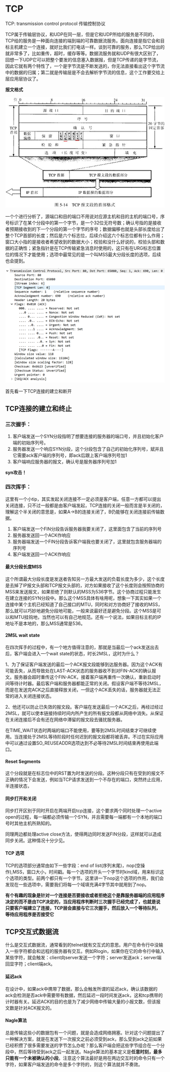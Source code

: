 # TCP

TCP: transmission control protocol 传输控制协议

TCP属于传输层协议，和UDP在同一层，但是它和UDP所给的服务是不同的，TCP给的服务是一种面向连接的端到端的可靠数据流服务。面向连接是指它会和目标主机建立一个连接，就好比我们打电话一样。谈到可靠的服务，那么TCP给出的就非常多了，比如重传，超时，缓存等等。数据流服务就和UDP有很大区别了，回想一下UDP它可以把整个要发的信息塞入数据报，但是TCP传递的是字节流，因此它就有两个特性了，一个是字节流是不断发送的，你无法直接看出这个字节流中的数据的归属；第二就是传输层是不会去解析字节流的信息，这个工作要交给上层应用层协议了。

**报文格式**

![TCP1](../img/TCP1.jpg)

一个个进行分析了，源端口和目的端口不用说对应源主机和目的主机的端口号，序号标识了在某个分段中的第一个字节，是一个32位无符号数；确认号指的是接收者预期接收到的下一个分段的第一个字节的序号；数据偏移也就是头部长度给出了整个TCP首部的长度；然后是六个标志位，后续介绍这六个标志位都有什么作用；窗口大小指的是接收者希望收到的数据大小；校验和没什么好说的，校验头部和数据的正确性；紧急指针是在TCP传输紧急消息时使用的，这只有在URG标志位置位的情况下才能使用；选项中最常见的是一个叫MSS最大分段长度的选项，后续也会提到。

![TCP2](../img/TCP2.png)

首先看一下TCP连接的建立和断开

## TCP连接的建立和终止

### 三次握手：

1. 客户端发送一个SYN分段指明了想要连接的服务器的端口号，并且初始化客户端的初始序列号。
2. 服务器发送一个响应SYN分段，这个分段包含了自己的初始化序列号，斌并且它需要ack客户端的序列号，即ack后跟上客户端序列号加1
3. 客户端响应服务器的报文，确认号是服务器序列号加1

**syn攻击！**

### 四次挥手：

这里有一个小tip，其实发起关闭连接不一定必须是客户端，任意一方都可以提出关闭连接，只不过一般都是由客户端发起，TCP连接的关闭一般而言是半关闭的，理解这个半关闭的意思是，如果A->B的连接关闭了，B仍能够在关闭连接前传输数据。

1. 客户端发送一个FIN分段告诉服务器我要关闭了，这里面包含了当前的序列号
2. 服务器发送回一个ACK作响应
3. 服务器端发送一个FIN分段告诉客户端我也要关闭了，这里就包含服务器端的序列号
4. 客户端发送回一个ACK作响应

#### 最大分段长度MSS

这个所谓最大分段长度是发送者告知另一方最大发送的负载长度为多少，这个长度是去掉了IP报文头部和TCP报文头部的，对方如果接收了这个长度则会按照协商的MSS来发送报文，如果拒绝了则默认的MSS为536字节。这个协商过程只能发生在建立连接的SYN分段中。那么这个MSS具体有啥用呢，想象一下其实如果一个连接中某个主机已经知道了自己接口的MTU，同时和对方协商好了接收的MSS，那么就可以巧妙地避免分段地可能，一般来说最好还是避免分段。这个MSS是可以和MTU挂钩地，当然也可以有自己地规范。还有一个说法，如果目标主机的IP地址不是本地的，那么MSS通常是536。

#### 2MSL wait state

在四次挥手的过程中，有一个地方值得注意的，那就是当最后一个ack发送出去后，客户端会进入一个wait state的状态，时长2MSL，这时为什么？

1、为了保证客户端发送的最后一个ACK报文段能够到达服务器。因为这个ACK有可能丢失，从而导致处在LAST-ACK状态的服务器收不到对FIN-ACK的确认报文。服务器会超时重传这个FIN-ACK，接着客户端再重传一次确认，重新启动时间等待计时器。最后客户端和服务器都能正常的关闭。假设客户端不等待2MSL，而是在发送完ACK之后直接释放关闭，一但这个ACK丢失的话，服务器就无法正常的进入关闭连接状态。

2、他还可以防止已失效的报文段。客户端在发送最后一个ACK之后，再经过经过2MSL，就可以使本链接持续时间内所产生的所有报文段都从网络中消失。从保证在关闭连接后不会有还在网络中滞留的报文段去骚扰服务器。

在TIME_WAIT状态时两端的端口不能使用，要等到2MSL时间结束才可继续使用。当连接处于2MSL等待阶段时任何迟到的报文段都将被丢弃。不过在实际应用中可以通过设置SO_REUSEADDR选项达到不必等待2MSL时间结束再使用此端口。

#### Reset Segments

这个分段就是在标志位中的RST置为时发送的分段。这种分段只有在受到的报文不正确的情况下会发送，例如当TCP请求发送到一个不存在的端口，突然终止应用，半连接状态，

#### 同步打开和关闭

同步打开区别于同时开启在两端开启tcp连接，这个要求两个同时处理一个active open的过程，每一端都必须传输一个SYN，并且需要每一端都有一个本地的端口号时其他主机所熟知的。

同理两边都处理active close方法，使得两边同时发送FIN分段，这样就可以造成同步关闭。这种情况十分少见。

#### TCP 选项

TCP的选项部分通常由如下一些字段：end of list(序列末尾)，nop(空操作),MSS，窗口大小，时间戳。每一个选项的开头一个字节时kind域，用来标识这个选项的类型。前两个都只有一个字节。这里讲一下nop这个选项的作用，我们会发现在一些选项中，需要我们将每一个域填充满4字节其中就用到了nop。

**有个有趣的现象是针对一个连接是否要接收或者拒绝这个是靠服务器端的应用程序决定的而不是由TCP决定的，当应用程序判断时三次握手已经完成了，也就是说只要客户端建立了连接，TCP层会直接与它三次握手，然后放入一个等待队列，等待应用程序是否接受它**



## TCP交互式数据流

什么是交互式数据流，通常看到的telnet就有交互式的意思。用户在命令行中没输入一些字符都会和远程的服务器有交互。例如Rlogin，如果你在它的命令行中输入某些字符，就会触发：client向server发送一个字符；server发送ack；server端回显字符；client端ack。

#### 延迟ack

在设计中，如果ack中携带了数据，那么会触发所谓的延迟ack，确认该数据的ack会检测是否ack中需要带有数据，然后延迟一段时间发送ack，这和tcp携带的计时器有关。延迟ACK的目的也是为了减少网络中传输大量的小报文数，但该报文数是针对ACK报文的。

#### Nagle算法

总是传输这些小的数据包有一个问题，就是会造成网络拥塞。针对这个问题提出了一种解决方案，就是在发送下一次报文之前必须受到ack，那么受到ack之前如果已经积攒了很多需要发送的字节怎么办呢？那么客户端会把这些字节组合在一个分段中，然后等待受到ack之后一起发送。Nagle算法的基本定义是**任意时刻，最多只能有一个未被确认的小段**。注意这个算法最好是用在两边交互时的命令只有一个字符，如果客户端发送的命令是多个字符的，则这个算法就并不奏效。



